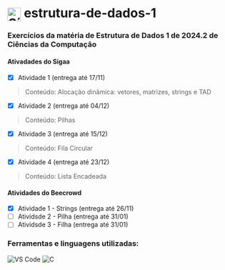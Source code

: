 <h1>
  <img src="https://cdn.jsdelivr.net/gh/devicons/devicon/icons/c/c-original.svg" alt="Símbolo C" width="30" style="vertical-align: middle;">
  estrutura-de-dados-1
</h1>

### Exercícios da matéria de Estrutura de Dados 1 de 2024.2 de Ciências da Computação

#### Ativadades do Sigaa
- [x] Atividade 1 (entrega até 17/11)
> Conteúdo: Alocação dinâmica: vetores, matrizes, strings e TAD
- [x] Atividade 2 (entrega até 04/12)
> Conteúdo: Pilhas
- [x] Atividade 3 (entrega até 15/12)
> Conteúdo: Fila Circular
- [x] Atividade 4 (entrega até 23/12)
> Conteúdo: Lista Encadeada

#### Atividades do Beecrowd
- [x] Atividade 1 - Strings (entrega até 26/11)
- [ ] Atividsde 2 - Pilha (entrega até 31/01)
- [ ] Atividsde 3 - Filha (entrega até 31/01)

### Ferramentas e linguagens utilizadas:
<div>
  <img src="https://img.shields.io/badge/-VS%20Code-007ACC?logo=visual-studio-code&logoColor=white&style=flat" alt="VS Code">
  <img src="https://img.shields.io/badge/-C-00599C?logo=c&logoColor=white&style=flat" alt="C">
</div>
